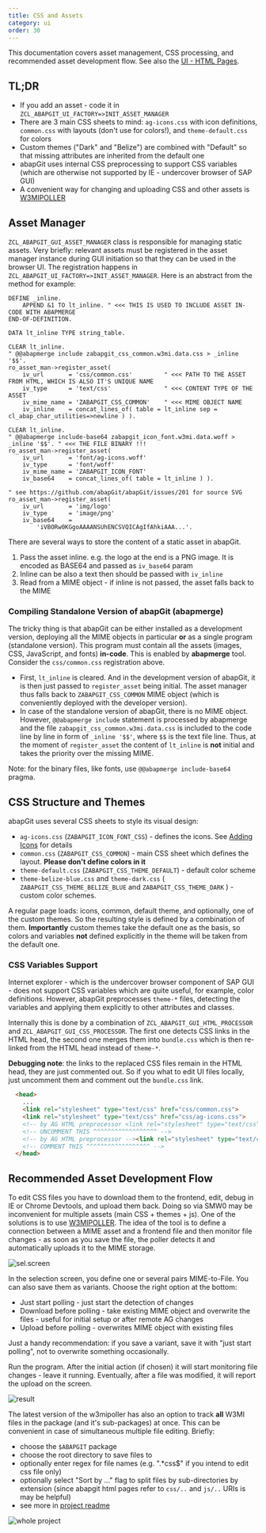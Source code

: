 ```yaml
---
title: CSS and Assets
category: ui
order: 30
---
```


This documentation covers asset management, CSS processing, and recommended asset development flow. See also the [UI - HTML Pages](./developing-ui.html).

## TL;DR

- If you add an asset - code it in `ZCL_ABAPGIT_UI_FACTORY=>INIT_ASSET_MANAGER`
- There are 3 main CSS sheets to mind: `ag-icons.css` with icon definitions, `common.css` with layouts (don't use for colors!), and `theme-default.css` for colors
- Custom themes ("Dark" and "Belize") are combined with "Default" so that missing attributes are inherited from the default one
- abapGit uses internal CSS preprocessing to support CSS variables (which are otherwise not supported by IE - undercover browser of SAP GUI)
- A convenient way for changing and uploading CSS and other assets is [W3MIPOLLER](https://github.com/sbcgua/abap_w3mi_poller)


## Asset Manager

`ZCL_ABAPGIT_GUI_ASSET_MANAGER` class is responsible for managing static assets. Very briefly: relevant assets must be registered in the asset manager instance during GUI initiation so that they can be used in the browser UI. The registration happens in `ZCL_ABAPGIT_UI_FACTORY=>INIT_ASSET_MANAGER`. Here is an abstract from the method for example:

```abap
DEFINE _inline.
    APPEND &1 TO lt_inline. " <<< THIS IS USED TO INCLUDE ASSET IN-CODE WITH ABAPMERGE
END-OF-DEFINITION.

DATA lt_inline TYPE string_table.

CLEAR lt_inline.
" @@abapmerge include zabapgit_css_common.w3mi.data.css > _inline '$$'.
ro_asset_man->register_asset(
    iv_url       = 'css/common.css'         " <<< PATH TO THE ASSET FROM HTML, WHICH IS ALSO IT'S UNIQUE NAME
    iv_type      = 'text/css'               " <<< CONTENT TYPE OF THE ASSET
    iv_mime_name = 'ZABAPGIT_CSS_COMMON'    " <<< MIME OBJECT NAME
    iv_inline    = concat_lines_of( table = lt_inline sep = cl_abap_char_utilities=>newline ) ).

CLEAR lt_inline.
" @@abapmerge include-base64 zabapgit_icon_font.w3mi.data.woff > _inline '$$'. " <<< THE FILE BINARY !!!
ro_asset_man->register_asset(
    iv_url       = 'font/ag-icons.woff'
    iv_type      = 'font/woff'
    iv_mime_name = 'ZABAPGIT_ICON_FONT'
    iv_base64    = concat_lines_of( table = lt_inline ) ).

" see https://github.com/abapGit/abapGit/issues/201 for source SVG
ro_asset_man->register_asset(
    iv_url       = 'img/logo'
    iv_type      = 'image/png'
    iv_base64    =
        'iVBORw0KGgoAAAANSUhENCSVQICAgIfAhkiAAA...'.

```

There are several ways to store the content of a static asset in abapGit.

1. Pass the asset inline. e.g. the logo at the end is a PNG image. It is encoded as BASE64 and passed as `iv_base64` param
2. Inline can be also a text then should be passed with `iv_inline`
3. Read from a MIME object - if inline is not passed, the asset falls back to the MIME

### Compiling Standalone Version of abapGit (abapmerge)

The tricky thing is that abapGit can be either installed as a development version, deploying all the MIME objects in particular **or** as a single program (standalone version). This program must contain all the assets (images, CSS, JavaScript, and fonts) **in-code**. This is enabled by **abapmerge** tool. Consider the `css/common.css` registration above.

- First, `lt_inline` is cleared. And in the development version of abapGit, it is then just passed to `register_asset` being initial. The asset manager thus falls back to `ZABAPGIT_CSS_COMMON` MIME object (which is conveniently deployed with the developer version).
- In case of the standalone version of abapGit, there is no MIME object. However, `@@abapmerge include` statement is processed by abapmerge and the file `zabapgit_css_common.w3mi.data.css` is included to the code line by line in form of `_inline '$$'`, where `$$` is the text file line. Thus, at the moment of `register_asset` the content of `lt_inline` is **not** initial and takes the priority over the missing MIME.

Note: for the binary files, like fonts, use `@@abapmerge include-base64` pragma.

## CSS Structure and Themes

abapGit uses several CSS sheets to style its visual design:

- `ag-icons.css` (`ZABAPGIT_ICON_FONT_CSS`) - defines the icons. See [Adding Icons](./adding-icons.html) for details
- `common.css` (`ZABAPGIT_CSS_COMMON`) - main CSS sheet which defines the layout. **Please don't define colors in it**
- `theme-default.css` (`ZABAPGIT_CSS_THEME_DEFAULT`) - default color scheme
- `theme-belize-blue.css` and `theme-dark.css` ( `ZABAPGIT_CSS_THEME_BELIZE_BLUE` and `ZABAPGIT_CSS_THEME_DARK` ) - custom color schemes.

A regular page loads: icons, common, default theme, and optionally, one of the custom themes. So the resulting style is defined by a combination of them. **Importantly** custom themes take the default one as the basis, so colors and variables **not** defined explicitly in the theme will be taken from the default one.

### CSS Variables Support

Internet explorer - which is the undercover browser component of SAP GUI - does not support CSS variables which are quite useful, for example, color definitions. However, abapGit preprocesses `theme-*` files, detecting the variables and applying them explicitly to other attributes and classes.

Internally this is done by a combination of `ZCL_ABAPGIT_GUI_HTML_PROCESSOR` and `ZCL_ABAPGIT_GUI_CSS_PROCESSOR`. The first one detects CSS links in the HTML head, the second one merges them into `bundle.css` which is then re-linked from the HTML head instead of `theme-*`.

**Debugging note**: the links to the replaced CSS files remain in the HTML head, they are just commented out. So if you what to edit UI files locally, just uncomment them and comment out the `bundle.css` link.

```html
  <head>
    ...
    <link rel="stylesheet" type="text/css" href="css/common.css">
    <link rel="stylesheet" type="text/css" href="css/ag-icons.css">
    <!-- by AG HTML preprocessor <link rel="stylesheet" type="text/css" href="css/theme-default.css">-->
    <!-- UNCOMMENT THIS ^^^^^^^^^^^^^^^^^^ -->
    <!-- by AG HTML preprocessor --><link rel="stylesheet" type="text/css" href="css/bundle.css">
    <!-- COMMENT THIS ^^^^^^^^^^^^^^^^^^ -->
  </head>
```

## Recommended Asset Development Flow

To edit CSS files you have to download them to the frontend, edit, debug in IE or Chrome Devtools, and upload them back. Doing so via SMW0 may be inconvenient for multiple assets (main CSS + themes + js). One of the solutions is to use [W3MIPOLLER](https://github.com/sbcgua/abap_w3mi_poller). The idea of the tool is to define a connection between a MIME asset and a frontend file and then monitor file changes - as soon as you save the file, the poller detects it and automatically uploads it to the MIME storage.

![sel.screen](../img/w3mimepoller-1.png)

In the selection screen, you define one or several pairs MIME-to-File. You can also save them as variants. Choose the right option at the bottom:

- Just start polling - just start the detection of changes
- Download before polling - take existing MIME object and overwrite the files - useful for initial setup or after remote AG changes
- Upload before polling - overwrites MIME object with existing files

Just a handy recommendation: if you save a variant, save it with "just start polling", not to overwrite something occasionally.

Run the program. After the initial action (if chosen) it will start monitoring file changes - leave it running. Eventually, after a file was modified, it will report the upload on the screen.

![result](../img/w3mimepoller-2.png)

The latest version of the w3mipoller has also an option to track **all** W3MI files in the package (and it's sub-packages) at once. This can be convenient in case of simultaneous multiple file editing. Briefly:

- choose the `$ABAPGIT` package
- choose the root directory to save files to
- optionally enter regex for file names (e.g. ".*css$" if you intend to edit css file only)
- optionally select "Sort by ..." flag to split files by sub-directories by extension (since abapgit html pages refer to `css/..` and `js/..` URIs is may be helpful)
- see more in [project readme](https://github.com/sbcgua/abap_w3mi_poller)

![whole project](../img/w3mimepoller-3.png)

